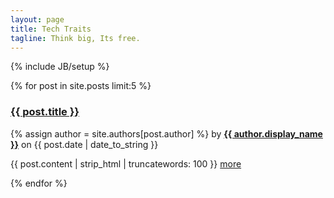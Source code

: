 ```yaml
---
layout: page
title: Tech Traits
tagline: Think big, Its free.
---
```

{% include JB/setup %}


{% for post in site.posts limit:5 %}
<h3><a href="{{ BASE_PATH }}{{ post.url }}">{{ post.title }}</a></h3>
{% assign author = site.authors[post.author] %}
<span class="author">by <a href="/{{ author.name }}.html"><strong>{{ author.display_name }}</a></strong> on <span>{{ post.date | date_to_string }}</span>

{{ post.content | strip_html | truncatewords: 100 }} <a href="{{ BASE_PATH }}{{ post.url }}">more</a>
 
{% endfor %}




